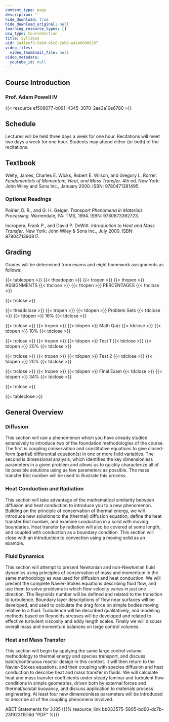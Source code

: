 ```yaml
---
content_type: page
description: ''
hide_download: true
hide_download_original: null
learning_resource_types: []
ocw_type: CourseSection
title: Syllabus
uid: 2a41eef3-5abd-45c6-2eb8-e41468906197
video_files:
  video_thumbnail_file: null
video_metadata:
  youtube_id: null
---
```


Course Introduction
-------------------

### Prof. Adam Powell IV

{{< resource ef508677-b091-4345-3070-2ae3a10e6780 >}}

Schedule
--------

Lectures will be held three days a week for one hour. Recitations will meet two days a week for one hour. Students may attend either (or both) of the recitations.

Textbook
--------

Welty, James, Charles E. Wicks, Robert E. Wilson, and Gregory L. Rorrer. _Fundamentals of Momentum, Heat, and Mass Transfer._ 4th ed. New York: John Wiley and Sons Inc., January 2000. ISBN: 9780471381495.

### Optional Readings

Poirier, D. R., and G. H. Geiger. _Transport Phenomena in Materials Processing._ Warrendale, PA: TMS, 1994. ISBN: 9780873392723.

Incropera, Frank P., and David P. DeWitt. _Introduction to Heat and Mass Transfer_. New York: John Wiley & Sons Inc., July 2000. ISBN: 9780471390817.

Grading
-------

Grades will be determined from exams and eight homework assignments as follows:

{{< tableopen >}}
{{< theadopen >}}
{{< tropen >}}
{{< thopen >}}
ASSIGNMENTS
{{< thclose >}}
{{< thopen >}}
PERCENTAGES
{{< thclose >}}

{{< trclose >}}

{{< theadclose >}}
{{< tropen >}}
{{< tdopen >}}
Problem Sets
{{< tdclose >}}
{{< tdopen >}}
16%
{{< tdclose >}}

{{< trclose >}}
{{< tropen >}}
{{< tdopen >}}
Math Quiz
{{< tdclose >}}
{{< tdopen >}}
10%
{{< tdclose >}}

{{< trclose >}}
{{< tropen >}}
{{< tdopen >}}
Test 1
{{< tdclose >}}
{{< tdopen >}}
20%
{{< tdclose >}}

{{< trclose >}}
{{< tropen >}}
{{< tdopen >}}
Test 2
{{< tdclose >}}
{{< tdopen >}}
20%
{{< tdclose >}}

{{< trclose >}}
{{< tropen >}}
{{< tdopen >}}
Final Exam
{{< tdclose >}}
{{< tdopen >}}
34%
{{< tdclose >}}

{{< trclose >}}

{{< tableclose >}}

General Overview
----------------

### Diffusion

This section will use a phenomenon which you have already studied extensively to introduce two of the foundation methodologies of the course. The first is coupling conservation and constitutive equations to give closed-form (partial) differential equation(s) in one or more field variables. The second is dimensional analysis, which identifies the key dimensionless parameters in a given problem and allows us to quickly characterize all of its possible solutions using as few parameters as possible. The mass transfer Biot number will be used to illustrate this process.

### Heat Conduction and Radiation

This section will take advantage of the mathematical similarity between diffusion and heat conduction to introduce you to a new phenomenon. Building on the principle of conservation of thermal energy, we will introduce new solutions to the (thermal) diffusion equation, define the heat transfer Biot number, and examine conduction in a solid with moving boundaries. Heat transfer by radiation will also be covered at some length, and coupled with conduction as a boundary condition. This section will close with an introduction to convection using a moving solid as an example.

### Fluid Dynamics

This section will attempt to present Newtonian and non-Newtonian fluid dynamics using principles of conservation of mass and momentum in the same methodology as was used for diffusion and heat conduction. We will present the complete Navier-Stokes equations describing fluid flow, and use them to solve problems in which flow velocity varies in just one direction. The Reynolds number will be defined and related to the transition to turbulence. Boundary layer descriptions of flow near surfaces will be developed, and used to calculate the drag force on simple bodies moving relative to a fluid. Turbulence will be described qualitatively, and modeling methods based on Reynolds stresses will be developed and related to effective turbulent viscosity and eddy length scales. Finally we will discuss overall mass and momentum balances on large control volumes.

### Heat and Mass Transfer

This section will begin by applying the same large control volume methodology to thermal energy and species transport, and discuss batch/continuous reactor design in this context. It will then return to the Navier-Stokes equations, and their coupling with species diffusion and heat conduction to describe heat and mass transfer in fluids. We will calculate heat and mass transfer coefficients under steady laminar and turbulent flow conditions in simple geometries, driven both by external forces and thermal/solutal buoyancy, and discuss application to materials process engineering. At least four new dimensionless parameters will be introduced to describe all of the coupling phenomena involved.

ABET Statements for 3.185 ({{% resource_link bb033575-5805-bd60-dc7b-23f92311516d "PDF" %}})
